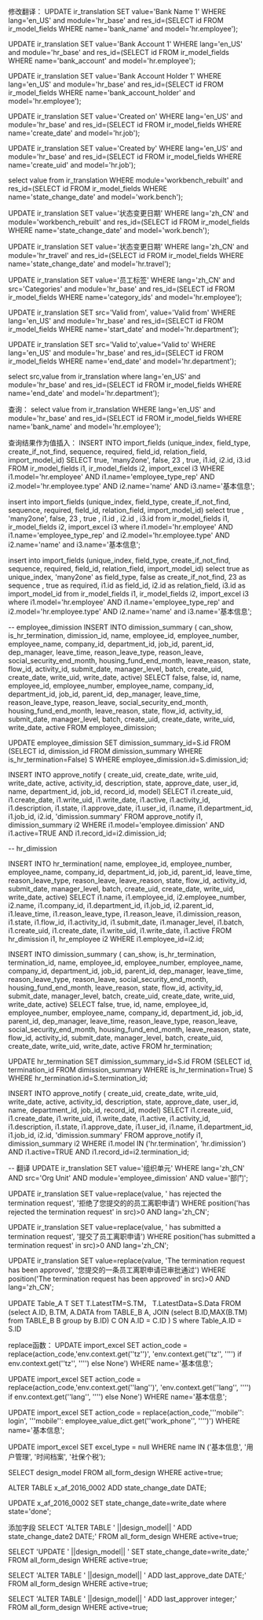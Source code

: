 修改翻译：
UPDATE ir_translation SET value='Bank Name 1' WHERE lang='en_US' and module='hr_base' and res_id=(SELECT id FROM ir_model_fields WHERE name='bank_name' and model='hr.employee');

UPDATE ir_translation SET value='Bank Account 1' WHERE lang='en_US' and module='hr_base' and res_id=(SELECT id FROM ir_model_fields WHERE name='bank_account' and model='hr.employee');

UPDATE ir_translation SET value='Bank Account Holder 1' WHERE lang='en_US' and module='hr_base' and res_id=(SELECT id FROM ir_model_fields WHERE name='bank_account_holder' and model='hr.employee');

UPDATE ir_translation SET value='Created on' WHERE lang='en_US' and module='hr_base' and res_id=(SELECT id FROM ir_model_fields WHERE name='create_date' and model='hr.job');

UPDATE ir_translation SET value='Created by' WHERE lang='en_US' and module='hr_base' and res_id=(SELECT id FROM ir_model_fields WHERE name='create_uid' and model='hr.job');

select value from ir_translation WHERE module='workbench_rebuilt' and res_id=(SELECT id FROM ir_model_fields WHERE name='state_change_date' and model='work.bench');

UPDATE ir_translation SET value='状态变更日期' WHERE lang='zh_CN' and module='workbench_rebuilt' and res_id=(SELECT id FROM ir_model_fields WHERE name='state_change_date' and model='work.bench');

UPDATE ir_translation SET value='状态变更日期' WHERE lang='zh_CN' and module='hr_travel' and res_id=(SELECT id FROM ir_model_fields WHERE name='state_change_date' and model='hr.travel');

UPDATE ir_translation SET value='员工标签' WHERE lang='zh_CN' and src='Categories' and module='hr_base' and res_id=(SELECT id FROM ir_model_fields WHERE name='category_ids' and model='hr.employee');


UPDATE ir_translation SET src='Valid from', value='Valid from' WHERE lang='en_US' and module='hr_base' and res_id=(SELECT id FROM ir_model_fields WHERE name='start_date' and model='hr.department');

UPDATE ir_translation SET src='Valid to',value='Valid to' WHERE lang='en_US' and module='hr_base' and res_id=(SELECT id FROM ir_model_fields WHERE name='end_date' and model='hr.department');

select src,value from ir_translation where lang='en_US' and module='hr_base' and res_id=(SELECT id FROM ir_model_fields WHERE name='end_date' and model='hr.department');

查询：
select value from ir_translation WHERE lang='en_US' and module='hr_base' and res_id=(SELECT id FROM ir_model_fields WHERE name='bank_name' and model='hr.employee');


查询结果作为值插入：
INSERT INTO import_fields (unique_index, field_type, create_if_not_find, sequence, required, field_id, relation_field, import_model_id) 
SELECT true, 'many2one', false, 23 , true, i1.id, i2.id, i3.id 
	FROM ir_model_fields i1, ir_model_fields i2, import_excel i3 
WHERE i1.model='hr.employee' AND i1.name='employee_type_rep' AND i2.model='hr.employee.type' AND i2.name='name' AND i3.name='基本信息';

insert into import_fields (unique_index, field_type, create_if_not_find, sequence, required, field_id, relation_field, import_model_id) select true , 'many2one', false, 23 , true , i1.id , i2.id , i3.id from ir_model_fields i1, ir_model_fields i2, import_excel i3 where i1.model='hr.employee' AND i1.name='employee_type_rep' and i2.model='hr.employee.type' AND i2.name='name' and i3.name='基本信息';

insert into import_fields (unique_index, field_type, create_if_not_find, sequence, required, field_id, relation_field, import_model_id) select true as unique_index, 'many2one' as field_type, false as create_if_not_find, 23 as sequence , true as required, i1.id as field_id, i2.id as relation_field, i3.id as import_model_id from ir_model_fields i1, ir_model_fields i2, import_excel i3 where i1.model='hr.employee' AND i1.name='employee_type_rep' and i2.model='hr.employee.type' AND i2.name='name' and i3.name='基本信息';


-- employee_dimission
INSERT INTO dimission_summary (
	can_show, is_hr_termination, dimission_id, name, employee_id, employee_number, employee_name, company_id, department_id, job_id, parent_id, dep_manager,
	leave_time, reason_leave_type, reason_leave, social_security_end_month, housing_fund_end_month, leave_reason,
	state, flow_id, activity_id, submit_date, manager_level, batch, 
	create_uid, create_date, write_uid, write_date, active)
SELECT 
	false, false, id, name, employee_id, employee_number, employee_name, company_id, department_id, job_id, parent_id, dep_manager,
	leave_time, reason_leave_type, reason_leave, social_security_end_month, housing_fund_end_month, leave_reason,
	state, flow_id, activity_id, submit_date, manager_level, batch, 
	create_uid, create_date, write_uid, write_date, active
FROM employee_dimission;

UPDATE employee_dimission SET dimission_summary_id=S.id
FROM (SELECT id, dimission_id FROM dimission_summary WHERE is_hr_termination=False) S
WHERE employee_dimission.id=S.dimission_id;

INSERT INTO approve_notify (
	create_uid, create_date, write_uid, write_date, active, activity_id, description, state, approve_date, 
	user_id, name, department_id, job_id, record_id, model)
SELECT 
	i1.create_uid, i1.create_date, i1.write_uid, i1.write_date, i1.active, i1.activity_id, i1.description, i1.state, i1.approve_date, 
	i1.user_id, i1.name, i1.department_id, i1.job_id, i2.id, 'dimission.summary'
	FROM approve_notify i1, dimission_summary i2
WHERE i1.model='employee.dimission' AND i1.active=TRUE AND i1.record_id=i2.dimission_id;

-- hr_dimission

INSERT INTO hr_termination(
	name, employee_id, employee_number, employee_name, company_id, department_id, job_id, parent_id,
	leave_time, reason_leave_type, reason_leave, leave_reason,
	state, flow_id, activity_id, submit_date, manager_level, batch, 
	create_uid, create_date, write_uid, write_date, active)
SELECT 
	i1.name, i1.employee_id, i2.employee_number, i2.name, i1.company_id, i1.department_id, i1.job_id, i2.parent_id, 
	i1.leave_time, i1.reason_leave_type, i1.reason_leave, i1.dimission_reason,
	i1.state, i1.flow_id, i1.activity_id, i1.submit_date, i1.manager_level, i1.batch, 
	i1.create_uid, i1.create_date, i1.write_uid, i1.write_date, i1.active
	FROM hr_dimission i1, hr_employee i2 
	WHERE i1.employee_id=i2.id;

INSERT INTO dimission_summary (
	can_show, is_hr_termination, termination_id, name, employee_id, employee_number, employee_name, company_id, department_id, job_id, parent_id, dep_manager,
	leave_time, reason_leave_type, reason_leave, social_security_end_month, housing_fund_end_month, leave_reason,
	state, flow_id, activity_id, submit_date, manager_level, batch, 
	create_uid, create_date, write_uid, write_date, active)
SELECT 
	false, true, id, name, employee_id, employee_number, employee_name, company_id, department_id, job_id, parent_id, dep_manager,
	leave_time, reason_leave_type, reason_leave, social_security_end_month, housing_fund_end_month, leave_reason,
	state, flow_id, activity_id, submit_date, manager_level, batch, 
	create_uid, create_date, write_uid, write_date, active
FROM hr_termination;

UPDATE hr_termination SET dimission_summary_id=S.id
FROM (SELECT id, termination_id FROM dimission_summary WHERE is_hr_termination=True) S
WHERE hr_termination.id=S.termination_id;

INSERT INTO approve_notify (
	create_uid, create_date, write_uid, write_date, active, activity_id, description, state, approve_date, 
	user_id, name, department_id, job_id, record_id, model)
SELECT 
	i1.create_uid, i1.create_date, i1.write_uid, i1.write_date, i1.active, i1.activity_id, i1.description, i1.state, i1.approve_date, 
	i1.user_id, i1.name, i1.department_id, i1.job_id, i2.id, 'dimission.summary'
	FROM approve_notify i1, dimission_summary i2
WHERE i1.model IN ('hr.termination', 'hr.dimission') AND i1.active=TRUE AND i1.record_id=i2.termination_id;


-- 翻译
UPDATE ir_translation SET value='组织单元' WHERE lang='zh_CN' AND src='Org Unit' AND module='employee_dimission' AND value='部门';

UPDATE ir_translation SET value=replace(value, ' has rejected the termination request', '拒绝了您提交的的员工离职申请') WHERE position('has rejected the termination request' in src)>0 AND lang='zh_CN'; 

UPDATE ir_translation SET value=replace(value, ' has submitted a termination request', '提交了员工离职申请') WHERE position('has submitted a termination request' in src)>0 AND lang='zh_CN'; 

UPDATE ir_translation SET value=replace(value, 'The termination request has been approved', '您提交的一条员工离职申请已审批通过') WHERE position('The termination request has been approved' in src)>0 AND lang='zh_CN'; 


UPDATE Table_A  T
SET T.LatestTM=S.TM， T.LatestData=S.Data
FROM 
(select A.ID, B.TM, A.DATA
from TABLE_B A,
JOIN (select B.ID,MAX(B.TM) from TABLE_B B group by B.ID) C
ON A.ID = C.ID
) S
where Table_A.ID = S.ID


replace函数：
UPDATE import_excel SET action_code = replace(action_code,'env.context.get(''tz'')', 'env.context.get(''tz'', '''') if env.context.get(''tz'', '''') else None') WHERE name='基本信息';

UPDATE import_excel SET action_code = replace(action_code,'env.context.get(''lang'')', 'env.context.get(''lang'', '''') if env.context.get(''lang'', '''') else None') WHERE name='基本信息';

UPDATE import_excel SET action_code = replace(action_code,'''mobile'': login', '''mobile'': employee_value_dict.get(''work_phone'', '''')') WHERE name='基本信息';

UPDATE import_excel SET excel_type = null WHERE name IN ('基本信息', '用户管理', '时间档案', '社保个税');

SELECT design_model FROM all_form_design WHERE active=true;

ALTER TABLE x_af_2016_0002 ADD state_change_date DATE;

UPDATE x_af_2016_0002 SET state_change_date=write_date where state='done';

添加字段
SELECT 'ALTER TABLE ' ||design_model|| ' ADD state_change_date2 DATE;' FROM all_form_design WHERE active=true; 

SELECT 'UPDATE ' ||design_model|| ' SET state_change_date=write_date;' FROM all_form_design WHERE active=true;

SELECT 'ALTER TABLE ' ||design_model|| ' ADD last_approve_date DATE;' FROM all_form_design WHERE active=true; 

SELECT 'ALTER TABLE ' ||design_model|| ' ADD last_approver integer;' FROM all_form_design WHERE active=true; 
